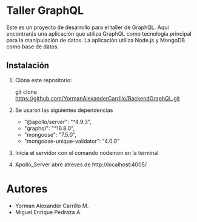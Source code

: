 # Taller GraphQL

Este es un proyecto de desarrollo para el taller de GraphQL. Aquí encontrarás una aplicación que utiliza GraphQL como tecnología principal para la manipulación de datos. La aplicación utiliza Node.js y MongoDB como base de datos.

## Instalación

1. Clona este repositorio:

   git clone https://github.com/YormanAlexanderCarrillo/BackendGraphQL.git

2. Se usaron las siguientes dependencias

    * "@apollo/server": "^4.9.3",
    * "graphql": "^16.8.0",
    * "mongoose": "7.5.0",
    * "mongoose-unique-validator": "4.0.0"

2. Inicia el servidor con el comando nodemon en la terminal

3. Apollo_Server abre atreves de http://localhost:4005/


# Autores

* Yorman Alexander Carrillo M.
* Miguel Enrique Pedraza A.
